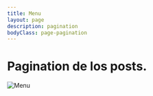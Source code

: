 ```yaml
---
title: Menu
layout: page
description: pagination
bodyClass: page-pagination
---
```




# Pagination de los posts.




![Menu](/images/)


